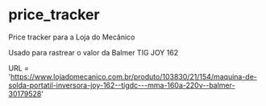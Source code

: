 # price_tracker

Price tracker para a Loja do Mecânico

Usado para rastrear o valor da Balmer TIG JOY 162

URL = 'https://www.lojadomecanico.com.br/produto/103830/21/154/maquina-de-solda-portatil-inversora-joy-162--tigdc---mma-160a-220v--balmer-30179528'
    
